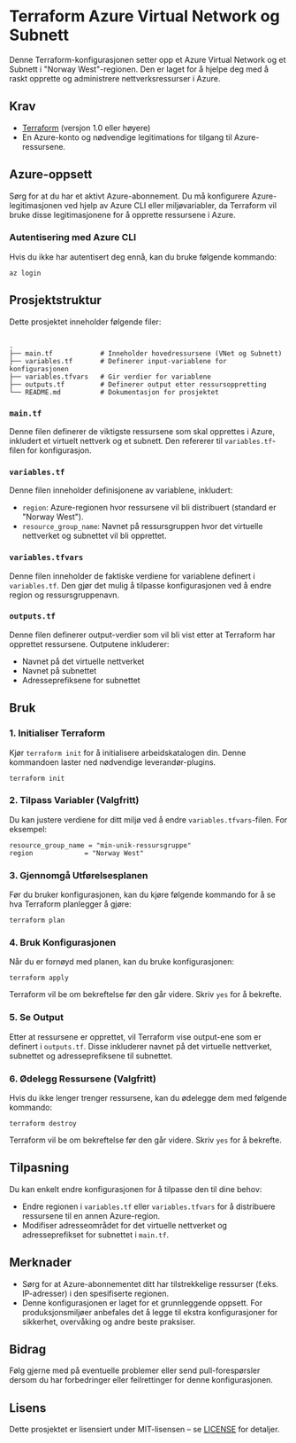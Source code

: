<h1>Terraform Azure Virtual Network og Subnett</h1>

<p>Denne Terraform-konfigurasjonen setter opp et Azure Virtual Network og et Subnett i "Norway West"-regionen. Den er laget for å hjelpe deg med å raskt opprette og administrere nettverksressurser i Azure.</p>

<h2>Krav</h2>
<ul>
    <li><a href="https://www.terraform.io/" target="_blank">Terraform</a> (versjon 1.0 eller høyere)</li>
    <li>En Azure-konto og nødvendige legitimations for tilgang til Azure-ressursene.</li>
</ul>

<h2>Azure-oppsett</h2>
<p>Sørg for at du har et aktivt Azure-abonnement. Du må konfigurere Azure-legitimasjonen ved hjelp av Azure CLI eller miljøvariabler, da Terraform vil bruke disse legitimasjonene for å opprette ressursene i Azure.</p>

<h3>Autentisering med Azure CLI</h3>
<p>Hvis du ikke har autentisert deg ennå, kan du bruke følgende kommando:</p>
<pre><code>az login</code></pre>

<h2>Prosjektstruktur</h2>
<p>Dette prosjektet inneholder følgende filer:</p>
<pre><code>
.
├── main.tf            # Inneholder hovedressursene (VNet og Subnett)
├── variables.tf       # Definerer input-variablene for konfigurasjonen
├── variables.tfvars   # Gir verdier for variablene
├── outputs.tf         # Definerer output etter ressursoppretting
└── README.md          # Dokumentasjon for prosjektet
</code></pre>

<h3><code>main.tf</code></h3>
<p>Denne filen definerer de viktigste ressursene som skal opprettes i Azure, inkludert et virtuelt nettverk og et subnett. Den refererer til <code>variables.tf</code>-filen for konfigurasjon.</p>

<h3><code>variables.tf</code></h3>
<p>Denne filen inneholder definisjonene av variablene, inkludert:</p>
<ul>
    <li><code>region</code>: Azure-regionen hvor ressursene vil bli distribuert (standard er "Norway West").</li>
    <li><code>resource_group_name</code>: Navnet på ressursgruppen hvor det virtuelle nettverket og subnettet vil bli opprettet.</li>
</ul>

<h3><code>variables.tfvars</code></h3>
<p>Denne filen inneholder de faktiske verdiene for variablene definert i <code>variables.tf</code>. Den gjør det mulig å tilpasse konfigurasjonen ved å endre region og ressursgruppenavn.</p>

<h3><code>outputs.tf</code></h3>
<p>Denne filen definerer output-verdier som vil bli vist etter at Terraform har opprettet ressursene. Outputene inkluderer:</p>
<ul>
    <li>Navnet på det virtuelle nettverket</li>
    <li>Navnet på subnettet</li>
    <li>Adresseprefiksene for subnettet</li>
</ul>

<h2>Bruk</h2>


<h3>1. Initialiser Terraform</h3>
<p>Kjør <code>terraform init</code> for å initialisere arbeidskatalogen din. Denne kommandoen laster ned nødvendige leverandør-plugins.</p>
<pre><code>terraform init</code></pre>

<h3>2. Tilpass Variabler (Valgfritt)</h3>
<p>Du kan justere verdiene for ditt miljø ved å endre <code>variables.tfvars</code>-filen. For eksempel:</p>
<pre><code>resource_group_name = "min-unik-ressursgruppe"
region             = "Norway West"</code></pre>

<h3>3. Gjennomgå Utførelsesplanen</h3>
<p>Før du bruker konfigurasjonen, kan du kjøre følgende kommando for å se hva Terraform planlegger å gjøre:</p>
<pre><code>terraform plan</code></pre>

<h3>4. Bruk Konfigurasjonen</h3>
<p>Når du er fornøyd med planen, kan du bruke konfigurasjonen:</p>
<pre><code>terraform apply</code></pre>
<p>Terraform vil be om bekreftelse før den går videre. Skriv <code>yes</code> for å bekrefte.</p>

<h3>5. Se Output</h3>
<p>Etter at ressursene er opprettet, vil Terraform vise output-ene som er definert i <code>outputs.tf</code>. Disse inkluderer navnet på det virtuelle nettverket, subnettet og adresseprefiksene til subnettet.</p>

<h3>6. Ødelegg Ressursene (Valgfritt)</h3>
<p>Hvis du ikke lenger trenger ressursene, kan du ødelegge dem med følgende kommando:</p>
<pre><code>terraform destroy</code></pre>
<p>Terraform vil be om bekreftelse før den går videre. Skriv <code>yes</code> for å bekrefte.</p>

<h2>Tilpasning</h2>
<p>Du kan enkelt endre konfigurasjonen for å tilpasse den til dine behov:</p>
<ul>
    <li>Endre regionen i <code>variables.tf</code> eller <code>variables.tfvars</code> for å distribuere ressursene til en annen Azure-region.</li>
    <li>Modifiser adresseområdet for det virtuelle nettverket og adresseprefikset for subnettet i <code>main.tf</code>.</li>
</ul>

<h2>Merknader</h2>
<ul>
    <li>Sørg for at Azure-abonnementet ditt har tilstrekkelige ressurser (f.eks. IP-adresser) i den spesifiserte regionen.</li>
    <li>Denne konfigurasjonen er laget for et grunnleggende oppsett. For produksjonsmiljøer anbefales det å legge til ekstra konfigurasjoner for sikkerhet, overvåking og andre beste praksiser.</li>
</ul>

<h2>Bidrag</h2>
<p>Følg gjerne med på eventuelle problemer eller send pull-forespørsler dersom du har forbedringer eller feilrettinger for denne konfigurasjonen.</p>

<h2>Lisens</h2>
<p>Dette prosjektet er lisensiert under MIT-lisensen – se <a href="LICENSE">LICENSE</a> for detaljer.</p>
